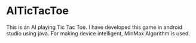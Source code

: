 # AITicTacToe
This is an AI playing Tic Tac Toe. I have developed this game in android studio using java.
For making device intelligent, MinMax Algorithm is used.
